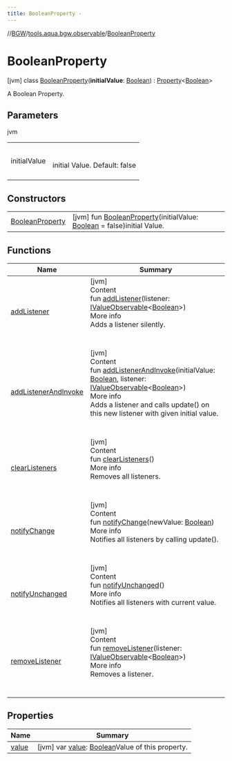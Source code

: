 ```yaml
---
title: BooleanProperty -
---
```

//[BGW](../../../index.md)/[tools.aqua.bgw.observable](../index.md)/[BooleanProperty](index.md)



# BooleanProperty  
 [jvm] class [BooleanProperty](index.md)(**initialValue**: [Boolean](https://kotlinlang.org/api/latest/jvm/stdlib/kotlin/-boolean/index.html)) : [Property](../-property/index.md)<[Boolean](https://kotlinlang.org/api/latest/jvm/stdlib/kotlin/-boolean/index.html)> 

A Boolean Property.

   


## Parameters  
  
jvm  
  
| | |
|---|---|
| <a name="tools.aqua.bgw.observable/BooleanProperty///PointingToDeclaration/"></a>initialValue| <a name="tools.aqua.bgw.observable/BooleanProperty///PointingToDeclaration/"></a><br><br>initial Value. Default: false<br><br>|
  


## Constructors  
  
| | |
|---|---|
| <a name="tools.aqua.bgw.observable/BooleanProperty/BooleanProperty/#kotlin.Boolean/PointingToDeclaration/"></a>[BooleanProperty](-boolean-property.md)| <a name="tools.aqua.bgw.observable/BooleanProperty/BooleanProperty/#kotlin.Boolean/PointingToDeclaration/"></a> [jvm] fun [BooleanProperty](-boolean-property.md)(initialValue: [Boolean](https://kotlinlang.org/api/latest/jvm/stdlib/kotlin/-boolean/index.html) = false)initial Value.   <br>|


## Functions  
  
|  Name |  Summary | 
|---|---|
| <a name="tools.aqua.bgw.observable/ValueObservable/addListener/#tools.aqua.bgw.observable.IValueObservable[kotlin.Boolean]/PointingToDeclaration/"></a>[addListener](index.md#650178610%2FFunctions%2F-302347323)| <a name="tools.aqua.bgw.observable/ValueObservable/addListener/#tools.aqua.bgw.observable.IValueObservable[kotlin.Boolean]/PointingToDeclaration/"></a>[jvm]  <br>Content  <br>fun [addListener](index.md#650178610%2FFunctions%2F-302347323)(listener: [IValueObservable](../-i-value-observable/index.md)<[Boolean](https://kotlinlang.org/api/latest/jvm/stdlib/kotlin/-boolean/index.html)>)  <br>More info  <br>Adds a listener silently.  <br><br><br>|
| <a name="tools.aqua.bgw.observable/ValueObservable/addListenerAndInvoke/#kotlin.Boolean#tools.aqua.bgw.observable.IValueObservable[kotlin.Boolean]/PointingToDeclaration/"></a>[addListenerAndInvoke](index.md#405740353%2FFunctions%2F-302347323)| <a name="tools.aqua.bgw.observable/ValueObservable/addListenerAndInvoke/#kotlin.Boolean#tools.aqua.bgw.observable.IValueObservable[kotlin.Boolean]/PointingToDeclaration/"></a>[jvm]  <br>Content  <br>fun [addListenerAndInvoke](index.md#405740353%2FFunctions%2F-302347323)(initialValue: [Boolean](https://kotlinlang.org/api/latest/jvm/stdlib/kotlin/-boolean/index.html), listener: [IValueObservable](../-i-value-observable/index.md)<[Boolean](https://kotlinlang.org/api/latest/jvm/stdlib/kotlin/-boolean/index.html)>)  <br>More info  <br>Adds a listener and calls update() on this new listener with given initial value.  <br><br><br>|
| <a name="tools.aqua.bgw.observable/ValueObservable/clearListeners/#/PointingToDeclaration/"></a>[clearListeners](../-value-observable/clear-listeners.md)| <a name="tools.aqua.bgw.observable/ValueObservable/clearListeners/#/PointingToDeclaration/"></a>[jvm]  <br>Content  <br>fun [clearListeners](../-value-observable/clear-listeners.md)()  <br>More info  <br>Removes all listeners.  <br><br><br>|
| <a name="tools.aqua.bgw.observable/ValueObservable/notifyChange/#kotlin.Boolean/PointingToDeclaration/"></a>[notifyChange](index.md#-453072931%2FFunctions%2F-302347323)| <a name="tools.aqua.bgw.observable/ValueObservable/notifyChange/#kotlin.Boolean/PointingToDeclaration/"></a>[jvm]  <br>Content  <br>fun [notifyChange](index.md#-453072931%2FFunctions%2F-302347323)(newValue: [Boolean](https://kotlinlang.org/api/latest/jvm/stdlib/kotlin/-boolean/index.html))  <br>More info  <br>Notifies all listeners by calling update().  <br><br><br>|
| <a name="tools.aqua.bgw.observable/Property/notifyUnchanged/#/PointingToDeclaration/"></a>[notifyUnchanged](../-property/notify-unchanged.md)| <a name="tools.aqua.bgw.observable/Property/notifyUnchanged/#/PointingToDeclaration/"></a>[jvm]  <br>Content  <br>fun [notifyUnchanged](../-property/notify-unchanged.md)()  <br>More info  <br>Notifies all listeners with current value.  <br><br><br>|
| <a name="tools.aqua.bgw.observable/ValueObservable/removeListener/#tools.aqua.bgw.observable.IValueObservable[kotlin.Boolean]/PointingToDeclaration/"></a>[removeListener](index.md#1385072663%2FFunctions%2F-302347323)| <a name="tools.aqua.bgw.observable/ValueObservable/removeListener/#tools.aqua.bgw.observable.IValueObservable[kotlin.Boolean]/PointingToDeclaration/"></a>[jvm]  <br>Content  <br>fun [removeListener](index.md#1385072663%2FFunctions%2F-302347323)(listener: [IValueObservable](../-i-value-observable/index.md)<[Boolean](https://kotlinlang.org/api/latest/jvm/stdlib/kotlin/-boolean/index.html)>)  <br>More info  <br>Removes a listener.  <br><br><br>|


## Properties  
  
|  Name |  Summary | 
|---|---|
| <a name="tools.aqua.bgw.observable/BooleanProperty/value/#/PointingToDeclaration/"></a>[value](index.md#-120060113%2FProperties%2F-302347323)| <a name="tools.aqua.bgw.observable/BooleanProperty/value/#/PointingToDeclaration/"></a> [jvm] var [value](index.md#-120060113%2FProperties%2F-302347323): [Boolean](https://kotlinlang.org/api/latest/jvm/stdlib/kotlin/-boolean/index.html)Value of this property.   <br>|

